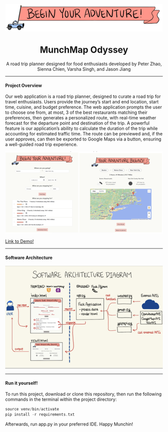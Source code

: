 
![Logo](/static/bannar1.png)

<h1 align="center">
MunchMap Odyssey
</h1>

<p align="center">
A road trip planner designed for food enthusiasts developed by Peter Zhao, Sienna Chien, Varsha Singh, and Jason Jiang
</p>

---

#### Project Overview 
Our web application is a road trip planner, designed to curate a road trip for travel enthusiasts. Users provide the journey’s start and end location, start time, cuisine, and budget preference. The web application prompts the user to choose one from, at most, 3 of the best restaurants matching their preferences, then generates a personalized route, with real-time weather forecast for the departure point and destination of the trip. A powerful feature is our application’s ability to calculate the duration of the trip while accounting for estimated traffic time. The route can be previewed and, if the user approves, can then be exported to Google Maps via a button, ensuring a well-guided road trip experience.

<p align="center">
  <img src="static/demo.png" alt="ui" />
</p>

[Link to Demo!](https://youtu.be/OO4-fTPFTX8)


---

#### Software Architecture

<p align="center">
  <img src="static/diagram.png" alt="diagram" />
</p>

---

#### Run it yourself!

To run this project, download or clone this repository, then run the following commands in the terminal within the project directory:
```c
source venv/bin/activate
pip install -r requirements.txt
```
Afterwards, run app.py in your preferred IDE. Happy Munchin!
